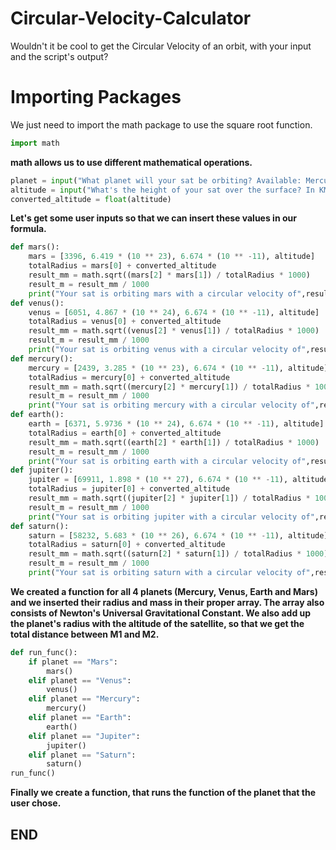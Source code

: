 # Circular-Velocity-Calculator
Wouldn't it be cool to get the Circular Velocity of an orbit, with your input and the script's output?

# Importing Packages
We just need to import the math package to use the square root function.

``` python
import math
```
**math allows us to use different mathematical operations.**

``` python
planet = input("What planet will your sat be orbiting? Available: Mercury, Venus, Earth, Mars, Jupiter, Saturn-> ")
altitude = input("What's the height of your sat over the surface? In KM:  ") 
converted_altitude = float(altitude)
```
**Let's get some user inputs so that we can insert these values in our formula.**

``` python
def mars():
    mars = [3396, 6.419 * (10 ** 23), 6.674 * (10 ** -11), altitude]
    totalRadius = mars[0] + converted_altitude
    result_mm = math.sqrt((mars[2] * mars[1]) / totalRadius * 1000)
    result_m = result_mm / 1000
    print("Your sat is orbiting mars with a circular velocity of",result_m,"m/s")
def venus():
    venus = [6051, 4.867 * (10 ** 24), 6.674 * (10 ** -11), altitude]
    totalRadius = venus[0] + converted_altitude
    result_mm = math.sqrt((venus[2] * venus[1]) / totalRadius * 1000)
    result_m = result_mm / 1000
    print("Your sat is orbiting venus with a circular velocity of",result_m,"m/s")
def mercury():
    mercury = [2439, 3.285 * (10 ** 23), 6.674 * (10 ** -11), altitude]
    totalRadius = mercury[0] + converted_altitude
    result_mm = math.sqrt((mercury[2] * mercury[1]) / totalRadius * 1000)
    result_m = result_mm / 1000
    print("Your sat is orbiting mercury with a circular velocity of",result_m,"m/s")
def earth():
    earth = [6371, 5.9736 * (10 ** 24), 6.674 * (10 ** -11), altitude]
    totalRadius = earth[0] + converted_altitude
    result_mm = math.sqrt((earth[2] * earth[1]) / totalRadius * 1000)
    result_m = result_mm / 1000
    print("Your sat is orbiting earth with a circular velocity of",result_m,"m/s")
def jupiter():
    jupiter = [69911, 1.898 * (10 ** 27), 6.674 * (10 ** -11), altitude]
    totalRadius = jupiter[0] + converted_altitude
    result_mm = math.sqrt((jupiter[2] * jupiter[1]) / totalRadius * 1000)
    result_m = result_mm / 1000
    print("Your sat is orbiting jupiter with a circular velocity of",result_m,"m/s")
def saturn():
    saturn = [58232, 5.683 * (10 ** 26), 6.674 * (10 ** -11), altitude]
    totalRadius = saturn[0] + converted_altitude
    result_mm = math.sqrt((saturn[2] * saturn[1]) / totalRadius * 1000)
    result_m = result_mm / 1000
    print("Your sat is orbiting saturn with a circular velocity of",result_m,"m/s")
 ```

**We created a function for all 4 planets (Mercury, Venus, Earth and Mars) and we inserted their radius and mass in their proper array.
The array also consists of Newton's Universal Gravitational Constant.
We also add up the planet's radius with the altitude of the satellite, so that we get the total distance between M1 and M2.**

```python 
def run_func():
    if planet == "Mars":
        mars()
    elif planet == "Venus":
        venus()  
    elif planet == "Mercury":
        mercury()
    elif planet == "Earth":
        earth()  
    elif planet == "Jupiter":
        jupiter() 
    elif planet == "Saturn":
        saturn()    
run_func()
```

**Finally we create a function, that runs the function of the planet that the user chose.**

## **END**
